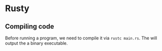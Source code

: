 # Rusty

## Compiling code

Before running a program, we need to compile it via `rustc main.rs`.
The will output the a binary executable.

